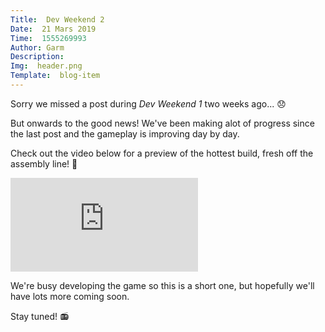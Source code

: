 ```yaml
---
Title:  Dev Weekend 2
Date:  21 Mars 2019
Time:  1555269993
Author: Garm
Description:  
Img:  header.png
Template:  blog-item
---
```

Sorry we missed a post during *Dev Weekend 1* two weeks ago... 😞

But onwards to the good news! We've been making alot of progress since the last post and the gameplay is improving day by day. 

Check out the video below for a preview of the hottest build, fresh off the assembly line! 🎉

<div class="aspect-16-9">
  <iframe src="https://player.vimeo.com/video/330352876" frameborder="0" allow="fullscreen" allowfullscreen>
    Coolest video ever, it features lasers...
  </iframe>
</div>

We're busy developing the game so this is a short one, but hopefully we'll have lots more coming soon.  

Stay tuned! 📻